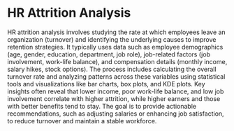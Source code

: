 # HR Attrition Analysis
HR attrition analysis involves studying the rate at which employees leave an organization (turnover) and identifying the underlying causes to improve retention strategies. It typically uses data such as employee demographics (age, gender, education, department, job role), job-related factors (job involvement, work-life balance), and compensation details (monthly income, salary hikes, stock options). The process includes calculating the overall turnover rate and analyzing patterns across these variables using statistical tools and visualizations like bar charts, box plots, and KDE plots. Key insights often reveal that lower income, poor work-life balance, and low job involvement correlate with higher attrition, while higher earners and those with better benefits tend to stay. The goal is to provide actionable recommendations, such as adjusting salaries or enhancing job satisfaction, to reduce turnover and maintain a stable workforce.
